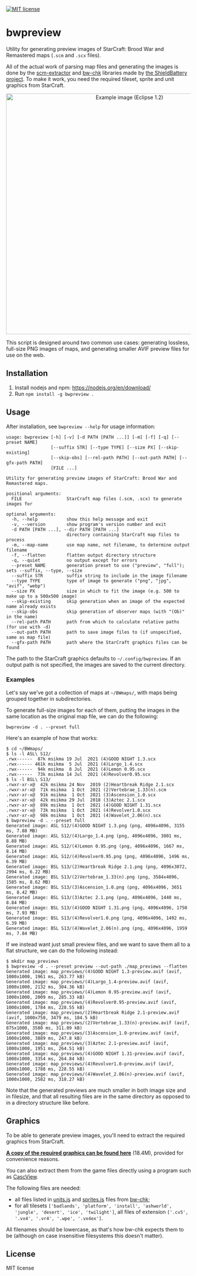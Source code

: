 [![MIT license](https://img.shields.io/badge/license-MIT-brightgreen.svg)](https://opensource.org/licenses/MIT)

# bwpreview

Utility for generating preview images of StarCraft: Brood War and Remastered maps (`.scm` and `.scx` files).

All of the actual work of parsing map files and generating the images is done by the [scm-extractor](https://github.com/ShieldBattery/scm-extractor) and [bw-chk](https://github.com/ShieldBattery/bw-chk) libraries made by [the ShieldBattery project](https://shieldbattery.net/). To make it work, you need the required tileset, sprite and unit graphics from StarCraft.

<p align="center"><img align="center" src="resources/Eclipse 1.2 [preview].avif" alt="Example image (Eclipse 1.2)" width="657"></p>

This script is designed around two common use cases: generating lossless, full-size PNG images of maps, and generating smaller AVIF preview files for use on the web.

## Installation

1. Install nodejs and npm: https://nodejs.org/en/download/
2. Run `npm install -g bwpreview .`

## Usage

After installation, see `bwpreview --help` for usage information:

```
usage: bwpreview [-h] [-v] [-d PATH [PATH ...]] [-m] [-f] [-q] [--preset NAME]
                 [--suffix STR] [--type TYPE] [--size PX] [--skip-existing]
                 [--skip-obs] [--rel-path PATH] [--out-path PATH] [--gfx-path PATH]
                 [FILE ...]

Utility for generating preview images of StarCraft: Brood War and Remastered maps.

positional arguments:
  FILE                 StarCraft map files (.scm, .scx) to generate images for

optional arguments:
  -h, --help           show this help message and exit
  -v, --version        show program's version number and exit
  -d PATH [PATH ...], --dir PATH [PATH ...]
                       directory containing StarCraft map files to process
  -m, --map-name       use map name, not filename, to determine output filename
  -f, --flatten        flatten output directory structure
  -q, --quiet          no output except for errors
  --preset NAME        generation preset to use ("preview", "full"); sets --suffix, --type, --size
  --suffix STR         suffix string to include in the image filename
  --type TYPE          type of image to generate ("png", "jpg", "avif", "webp")
  --size PX            size in which to fit the image (e.g. 500 to make up to a 500x500 image)
  --skip-existing      skip generation when an image of the expected name already exists
  --skip-obs           skip generation of observer maps (with "(Ob)" in the name)
  --rel-path PATH      path from which to calculate relative paths (for use with -d)
  --out-path PATH      path to save image files to (if unspecified, same as map file)
  --gfx-path PATH      path where the StarCraft graphics files can be found
```

The path to the StarCraft graphics defaults to `~/.config/bwpreview`. If an output path is not specified, the images are saved to the current directory.

### Examples

Let's say we've got a collection of maps at `~/BWmaps/`, with maps being grouped together in subdirectories.

To generate full-size images for each of them, putting the images in the same location as the original map file, we can do the following:

```
bwpreview -d . --preset full
```

Here's an example of how that works:

```
$ cd ~/BWmaps/
$ ls -l ASL\ S12/
.rwx------  87k msikma 19 Jul  2021 (4)GOOD NIGHT 1.3.scx
.rwx------ 461k msikma  5 Jul  2021 (4)Largo_1.4.scx
.rwx------  94k msikma  8 Jul  2021 (4)Lemon 0.95.scx
.rwx------  73k msikma 14 Jul  2021 (4)Revolver0.95.scx
$ ls -l BSL\ S13/
.rwxr-xr-x@  42k msikma 24 Nov  2019 (2)Heartbreak Ridge 2.1.scx
.rwxr-xr-x@  71k msikma  1 Oct  2021 (2)Vertebrae_1.33(n).scm
.rwxr-xr-x@  91k msikma  1 Oct  2021 (3)Ascension_1.0.scx
.rwxr-xr-x@  42k msikma 29 Jul  2018 (3)Aztec 2.1.scx
.rwxr-xr-x@  89k msikma  1 Oct  2021 (4)GOOD NIGHT 1.31.scx
.rwxr-xr-x@  73k msikma  1 Oct  2021 (4)Revolver1.0.scx
.rwxr-xr-x@  98k msikma  1 Oct  2021 (4)Wavelet_2.06(n).scx
$ bwpreview -d . --preset full
Generated image: ASL S12/(4)GOOD NIGHT 1.3.png (png, 4096x4096, 3155 ms, 7.88 MB)
Generated image: ASL S12/(4)Largo_1.4.png (png, 4096x4096, 3001 ms, 8.88 MB)
Generated image: ASL S12/(4)Lemon 0.95.png (png, 4096x4096, 1667 ms, 8.14 MB)
Generated image: ASL S12/(4)Revolver0.95.png (png, 4096x4096, 1496 ms, 6.39 MB)
Generated image: BSL S13/(2)Heartbreak Ridge 2.1.png (png, 4096x3072, 2994 ms, 6.22 MB)
Generated image: BSL S13/(2)Vertebrae_1.33(n).png (png, 3584x4096, 1585 ms, 8.62 MB)
Generated image: BSL S13/(3)Ascension_1.0.png (png, 4096x4096, 3651 ms, 8.42 MB)
Generated image: BSL S13/(3)Aztec 2.1.png (png, 4096x4096, 1440 ms, 8.84 MB)
Generated image: BSL S13/(4)GOOD NIGHT 1.31.png (png, 4096x4096, 1750 ms, 7.93 MB)
Generated image: BSL S13/(4)Revolver1.0.png (png, 4096x4096, 1492 ms, 6.39 MB)
Generated image: BSL S13/(4)Wavelet_2.06(n).png (png, 4096x4096, 1959 ms, 7.84 MB)
```

If we instead want just small preview files, and we want to save them all to a flat structure, we can do the following instead:

```
$ mkdir map_previews
$ bwpreview -d . --preset preview --out-path ./map_previews --flatten
Generated image: map_previews/(4)GOOD NIGHT 1.3-preview.avif (avif, 1000x1000, 1961 ms, 263.77 kB)
Generated image: map_previews/(4)Largo_1.4-preview.avif (avif, 1000x1000, 2132 ms, 304.36 kB)
Generated image: map_previews/(4)Lemon 0.95-preview.avif (avif, 1000x1000, 2009 ms, 285.33 kB)
Generated image: map_previews/(4)Revolver0.95-preview.avif (avif, 1000x1000, 1784 ms, 228.55 kB)
Generated image: map_previews/(2)Heartbreak Ridge 2.1-preview.avif (avif, 1000x750, 3479 ms, 184.5 kB)
Generated image: map_previews/(2)Vertebrae_1.33(n)-preview.avif (avif, 875x1000, 3580 ms, 311.09 kB)
Generated image: map_previews/(3)Ascension_1.0-preview.avif (avif, 1000x1000, 3889 ms, 247.8 kB)
Generated image: map_previews/(3)Aztec 2.1-preview.avif (avif, 1000x1000, 1951 ms, 264.51 kB)
Generated image: map_previews/(4)GOOD NIGHT 1.31-preview.avif (avif, 1000x1000, 3354 ms, 264.84 kB)
Generated image: map_previews/(4)Revolver1.0-preview.avif (avif, 1000x1000, 1788 ms, 228.55 kB)
Generated image: map_previews/(4)Wavelet_2.06(n)-preview.avif (avif, 1000x1000, 2582 ms, 318.27 kB)
```

Note that the generated previews are much smaller in both image size and in filesize, and that all resulting files are in the same directory as opposed to in a directory structure like before.

## Graphics

To be able to generate preview images, you'll need to extract the required graphics from StarCraft.

**[A copy of the required graphics can be found here](https://archive.org/details/StarCraftMapGraphics)** (18.4M), provided for convenience reasons.

You can also extract them from the game files directly using a program such as [CascView](http://www.zezula.net/en/casc/main.html).

The following files are needed:

* all files listed in [units.js](https://github.com/ShieldBattery/bw-chk/blob/master/units.js) and [sprites.js](https://github.com/ShieldBattery/bw-chk/blob/master/sprites.js) files from [bw-chk](https://github.com/ShieldBattery/bw-chk);
* for all tilesets `['badlands', 'platform', 'install', 'ashworld', 'jungle', 'desert', 'ice', 'twilight']`, all files of extension `['.cv5', '.vx4', '.vr4', '.wpe', '.vx4ex']`.

All filenames should be lowercase, as that's how bw-chk expects them to be (although on case insensitive filesystems this doesn't matter).

## License

MIT license
